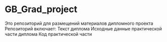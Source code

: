 # GB_Grad_project
Это репозиторий для размещений материалов дипломного проекта
Репозиторий включает:
Текст диплома
Исходные данные практической части диплома
Код практической части
